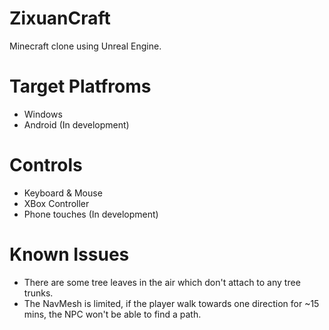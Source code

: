 # ZixuanCraft
Minecraft clone using Unreal Engine.

# Target Platfroms
- Windows
- Android (In development)

# Controls
- Keyboard & Mouse
- XBox Controller
- Phone touches (In development)

# Known Issues
- There are some tree leaves in the air which don't attach to any tree trunks.
- The NavMesh is limited, if the player walk towards one direction for ~15 mins, the NPC won't be able to find a path.
